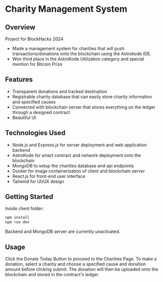# Charity Management System

## Overview
Project for BlockHacks 2024
- Made a management system for charities that will push transactions/donations onto the blockchain using the Astrokode IDE.
- Won third place in the AstroKode Utilization category and special mention for Bitcoin Prize

## Features
- Transparent donations and tracked destination
- Registrable charity database that can easily store charity information and specified causes
- Connected with blockchain server that stores everything on the ledger through a designed contract
- Beautiful UI

## Technologies Used
- Node.js and Express.js for server deployment and web application backend
- AstroKode for smart contract and network deployment onto the blockchain
- MongoDB to setup the charities database and api endpoints
- Docker for image containerization of client and blockchain server 
- React.js for front-end user interface
- Tailwind for UI/UX design

## Getting Started

Inside client folder:
```bash
npm install
npm run dev
```
Backend and MongoDB server are currently unactivated.

## Usage

Click the Donate Today Button to proceed to the Charities Page. To make a donation, select a charity and choose a specified cause and donation amount before clicking submit. The donation will then be uploaded onto the blockchain and stored in the contract's ledger.
